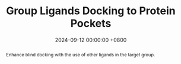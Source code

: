 ---
title:          "Group Ligands Docking to Protein Pockets"
date:           2024-09-12 00:00:00 +0800
selected:       false
pub:            "Under Review"
# pub_pre:        "Submitted to "
# pub_date:       "2022"
abstract: >-
  Enhance blind docking with the use of other ligands in the target group.
cover:          /assets/images/covers/2024-groupbind.jpg
authors:
- Jiaqi Guan*
- Jiahan Li*
- Xiangxin Zhou
- Xingang Peng
- Sheng Wang
- Yunan Luo
- Jian Peng
- Jianzhu Ma
# links:
#   Paper: https://openreview.net/forum?id=WcTLZrpzfe
---